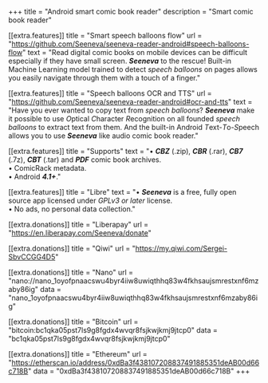 +++
title = "Android smart comic book reader"
description = "Smart comic book reader"

[[extra.features]]
title = "Smart speech balloons flow"
url = "https://github.com/Seeneva/seeneva-reader-android#speech-balloons-flow"
text = "Read digital comic books on mobile devices can be difficult especially if they have small screen. ***Seeneva*** to the rescue! Built-in Machine Learning model trained to detect *speech balloons* on pages allows you easily navigate through them with a touch of a finger."

[[extra.features]]
title = "Speech balloons OCR and TTS"
url = "https://github.com/Seeneva/seeneva-reader-android#ocr-and-tts"
text = "Have you ever wanted to copy text from *speech balloons*? ***Seeneva*** make it possible to use *O*ptical *C*haracter *R*ecognition on all founded *speech balloons* to extract text from them. And the built-in Android *T*ext-*T*o-*S*peech allows you to use ***Seeneva*** like audio comic book reader."

[[extra.features]]
title = "Supports"
text = "&#x2022; ***CBZ*** (.zip), ***CBR*** (.rar), ***CB7*** (.7z), ***CBT*** (.tar) and ***PDF*** comic book archives.<br>&#x2022; ComicRack metadata.<br>&#x2022; Android ***4.1+***."

[[extra.features]]
title = "Libre"
text = "&#x2022; ***Seeneva*** is a free, fully open source app licensed under *GPLv3 or later* license.<br>&#x2022; No ads, no personal data collection."

[[extra.donations]]
title = "Liberapay"
url = "https://en.liberapay.com/Seeneva/donate"

[[extra.donations]]
title = "Qiwi"
url = "https://my.qiwi.com/Sergei-SbvCCGG4D5"

[[extra.donations]]
title = "Nano"
url = "nano://nano_1oyofpnaacswu4byr4iiw8uwiqthhq83w4fkhsaujsmrestxnf6mzaby86ig"
data = "nano_1oyofpnaacswu4byr4iiw8uwiqthhq83w4fkhsaujsmrestxnf6mzaby86ig"

[[extra.donations]]
title = "Bitcoin"
url = "bitcoin:bc1qka05pst7ls9g8fgdx4wvqr8fsjkwjkmj9jtcp0"
data = "bc1qka05pst7ls9g8fgdx4wvqr8fsjkwjkmj9jtcp0"

[[extra.donations]]
title = "Ethereum"
url = "https://etherscan.io/address/0xdBa3f438107208837491885351deAB00d66c718B"
data = "0xdBa3f438107208837491885351deAB00d66c718B"
+++